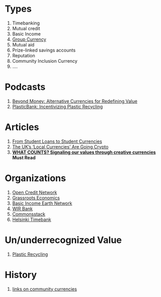 # Types

1. Timebanking
2. Mutual credit
3. Basic Income
4. [Group Currency](https://groupcurrency.org/)
5. Mutual aid
6. Prize-linked savings accounts
7. Reputation
8. Community Inclusion Currency
9. ....

# Podcasts

1. [Beyond Money: Alternative Currencies for Redefining Value](https://anchor.fm/philomath-ledgerback/episodes/Beyond-Money-Alternative-Currencies-for-Redefining-Value-eo7qst)
2. [PlasticBank: Incentivizing Plastic Recycling](https://anchor.fm/philomath-ledgerback/episodes/PlasticBank-Incentivizing-Plastic-Recycling-eo7ql1)

# Articles

1. [From Student Loans to Student Currencies](https://www.grassrootseconomics.org/post/from-student-loans-to-student-currencies)
2. [The UK’s ‘Local Currencies’ Are Going Crypto](https://decrypt.co/76033/the-uks-local-currencies-are-going-crypto)
3. **[WHAT COUNTS? Signaling our values through creative currencies](https://pnca.edu/pdf/currency-publication-rd10.pdf)** **Must Read**

# Organizations

1. [Open Credit Network](https://opencredit.network/)
2. [Grassroots Economics](https://www.grassrootseconomics.org/)
3. [Basic Income Earth Network](https://basicincome.org/)
4. [WIR Bank](https://www.wir.ch/de/)
5. [Commonsstack]()
6. [Helsinki Timebank](https://stadinaikapankki.wordpress.com/in-english/helsinki-timebanks-abc/)

# Un/underrecognized Value

1. [Plastic Recycling](https://plasticbank.com/)

# History

1. [links on community currencies](https://docs.google.com/document/d/1gVuolh6TV7fH5tNTyZMCDGTsFFJeOWCP-X0Diwnj7MA/edit)



